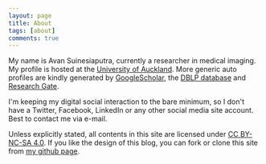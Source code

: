 ```yaml
---
layout: page
title: About
tags: [about]
comments: true
---
```


My name is Avan Suinesiaputra, currently a researcher in medical imaging. My profile is hosted at the [University of Auckland][avan-uoa]. More generic auto profiles are kindly generated by [GoogleScholar][avan-gscholar], the [DBLP database][avan-dblp] and [Research Gate][avan-rgate].

I'm keeping my digital social interaction to the bare minimum, so I don't have a Twitter, Facebook, LinkedIn or any other social media site account. Best to contact me via e-mail.

Unless explicitly stated, all contents in this site are licensed under [CC BY-NC-SA 4.0][lic]. If you like the design of this blog, you can fork or clone this site from [my github page](https://github.com/avansp/avansp.github.io).

[avan-uoa]: http://unidirectory.auckland.ac.nz/profile/a-suinesiaputra
[avan-gscholar]: http://scholar.google.co.nz/citations?user=av3jfhgAAAAJ&hl=en
[avan-dblp]: http://www.informatik.uni-trier.de/~ley/pers/hy/s/Suinesiaputra:Avan.html
[avan-rgate]: http://www.researchgate.net/profile/Avan_Suinesiaputra
[lic]: http://creativecommons.org/licenses/by-nc-sa/4.0/
